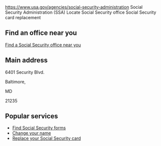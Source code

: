 

https://www.usa.gov/agencies/social-security-administration
Social Security Administration (SSA)
Locate Social Security office
Social Security card replacement

Find an office near you
-----------------------

[Find a Social Security office near you](https://secure.ssa.gov/apps6z/FOLO/fo001.jsp)

Main address
------------

6401 Security Blvd.
  

Baltimore,

MD

21235

Popular services
----------------

* [Find Social Security forms](https://www.ssa.gov/forms/)
* [Change your name](https://www.ssa.gov/personal-record/change-name)
* [Replace your Social Security card](https://www.ssa.gov/number-card/replace-card)
